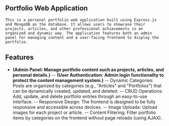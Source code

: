 ## Portfolio Web Application

    This is a personal portfolio web application built using Express.js and MongoDB as the database. It allows users to showcase their projects, articles, and other professional achievements in an organized and dynamic way. The application features both an admin panel for managing content and a user-facing frontend to display the portfolio.

## Features

- **(Admin Panel: Manage portfolio content such as projects, articles, and personal details.)**
  -- **(User Authentication: Admin login functionality to protect the content management system.)**
  -- Dynamic Categories: Posts are organized by categories (e.g., "Articles" and "Portfolios") that can be dynamically created, updated, and deleted.
  -- CRUD Operations: Add, update, and delete portfolio entries through an easy-to-use interface.
  -- Responsive Design: The frontend is designed to be fully responsive and accessible across devices.
  -- Image Uploads: Upload images for each project or article.
  -- Content Filtering: Filter portfolio items by categories on the frontend without page reloads (using AJAX).
